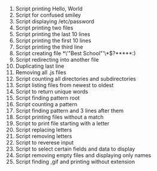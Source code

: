 1. Script printing Hello, World
2. Script for confused smiley
3. Script displaying /etc/password
4. Script printing two files
5. Script printing the last 10 lines
6. Script printing the first 10 lines
7. Script printing the third line
8. Script creating file \*\\'"Best School"\'\\*$\?\*\*\*\*\*:)
9. Script redirecting into another file
10. Duplicating last line
11. Removing all .js files
12. Script counting all directories and subdirectories
13. Script listing files from newest to oldest
14. Script to return unique words
15. Script finding pattern root
16. Script counting a pattern
17. Script finding pattern and 3 lines after them
18. Script printing files without a match
19. Script to print file starting with a letter
20. Script replacing letters
21. Script removing letters
22. Script to reverese input
23. Script to select certain fields and data to display
24. Script removing empty files and displaying only names 
25. Script finding ,gif and printing without extension

